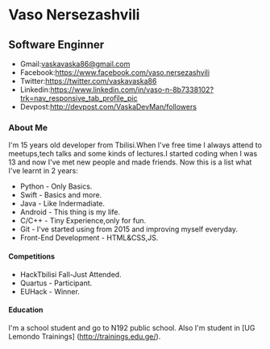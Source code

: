 # Vaso Nersezashvili 
## Software Enginner
* Gmail:vaskavaska86@gmail.com
* Facebook:https://www.facebook.com/vaso.nersezashvili
* Twitter:https://twitter.com/vaskavaska86
* Linkedin:https://www.linkedin.com/in/vaso-n-8b7338102?trk=nav_responsive_tab_profile_pic
* Devpost:http://devpost.com/VaskaDevMan/followers

### About Me
I'm 15 years old developer from Tbilisi.When I've free time I always attend to meetups,tech talks and some kinds of lectures.I started coding when I was 13 and now I've met new people and made friends.
Now this is a list what I've learnt in 2 years:
* Python - Only Basics.
* Swift - Basics and more.
* Java - Like Indermadiate.
* Android - This thing is my life.
* C/C++ - Tiny Experience,only for fun.
* Git - I've started using from 2015 and improving myself everyday.
* Front-End Development - HTML&CSS,JS.

#### Competitions
 * HackTbilisi Fall-Just Attended.
 * Quartus - Participant.
 * EUHack - Winner.
 
#### Education
 I'm a school student and go to N192 public school.
 Also I'm student in [UG Lemondo Trainings] (http://trainings.edu.ge/).
